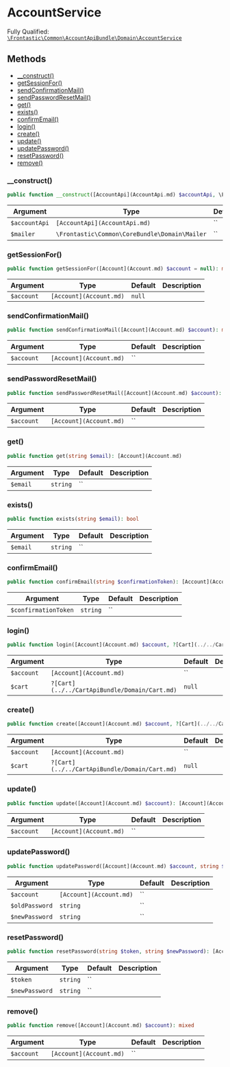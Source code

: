 #  AccountService

Fully Qualified: [`\Frontastic\Common\AccountApiBundle\Domain\AccountService`](../../../../src/php/AccountApiBundle/Domain/AccountService.php)




## Methods

* [__construct()](#construct)
* [getSessionFor()](#getSessionFor)
* [sendConfirmationMail()](#sendConfirmationMail)
* [sendPasswordResetMail()](#sendPasswordResetMail)
* [get()](#get)
* [exists()](#exists)
* [confirmEmail()](#confirmEmail)
* [login()](#login)
* [create()](#create)
* [update()](#update)
* [updatePassword()](#updatePassword)
* [resetPassword()](#resetPassword)
* [remove()](#remove)


### __construct()


```php
public function __construct([AccountApi](AccountApi.md) $accountApi, \Frontastic\Common\CoreBundle\Domain\Mailer $mailer): mixed
```






Argument|Type|Default|Description
--------|----|-------|-----------
`$accountApi`|`[AccountApi](AccountApi.md)`|``|
`$mailer`|`\Frontastic\Common\CoreBundle\Domain\Mailer`|``|

### getSessionFor()


```php
public function getSessionFor([Account](Account.md) $account = null): mixed
```






Argument|Type|Default|Description
--------|----|-------|-----------
`$account`|`[Account](Account.md)`|`null`|

### sendConfirmationMail()


```php
public function sendConfirmationMail([Account](Account.md) $account): mixed
```






Argument|Type|Default|Description
--------|----|-------|-----------
`$account`|`[Account](Account.md)`|``|

### sendPasswordResetMail()


```php
public function sendPasswordResetMail([Account](Account.md) $account): mixed
```






Argument|Type|Default|Description
--------|----|-------|-----------
`$account`|`[Account](Account.md)`|``|

### get()


```php
public function get(string $email): [Account](Account.md)
```






Argument|Type|Default|Description
--------|----|-------|-----------
`$email`|`string`|``|

### exists()


```php
public function exists(string $email): bool
```






Argument|Type|Default|Description
--------|----|-------|-----------
`$email`|`string`|``|

### confirmEmail()


```php
public function confirmEmail(string $confirmationToken): [Account](Account.md)
```






Argument|Type|Default|Description
--------|----|-------|-----------
`$confirmationToken`|`string`|``|

### login()


```php
public function login([Account](Account.md) $account, ?[Cart](../../CartApiBundle/Domain/Cart.md) $cart = null): bool
```






Argument|Type|Default|Description
--------|----|-------|-----------
`$account`|`[Account](Account.md)`|``|
`$cart`|`?[Cart](../../CartApiBundle/Domain/Cart.md)`|`null`|

### create()


```php
public function create([Account](Account.md) $account, ?[Cart](../../CartApiBundle/Domain/Cart.md) $cart = null): [Account](Account.md)
```






Argument|Type|Default|Description
--------|----|-------|-----------
`$account`|`[Account](Account.md)`|``|
`$cart`|`?[Cart](../../CartApiBundle/Domain/Cart.md)`|`null`|

### update()


```php
public function update([Account](Account.md) $account): [Account](Account.md)
```






Argument|Type|Default|Description
--------|----|-------|-----------
`$account`|`[Account](Account.md)`|``|

### updatePassword()


```php
public function updatePassword([Account](Account.md) $account, string $oldPassword, string $newPassword): [Account](Account.md)
```






Argument|Type|Default|Description
--------|----|-------|-----------
`$account`|`[Account](Account.md)`|``|
`$oldPassword`|`string`|``|
`$newPassword`|`string`|``|

### resetPassword()


```php
public function resetPassword(string $token, string $newPassword): [Account](Account.md)
```






Argument|Type|Default|Description
--------|----|-------|-----------
`$token`|`string`|``|
`$newPassword`|`string`|``|

### remove()


```php
public function remove([Account](Account.md) $account): mixed
```






Argument|Type|Default|Description
--------|----|-------|-----------
`$account`|`[Account](Account.md)`|``|

